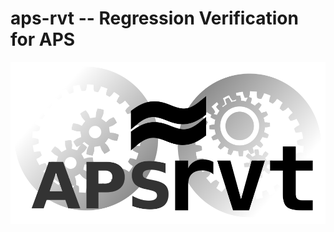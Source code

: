 aps-rvt -- Regression Verification for APS
==========================================

![](../rvt-logo.svg)
